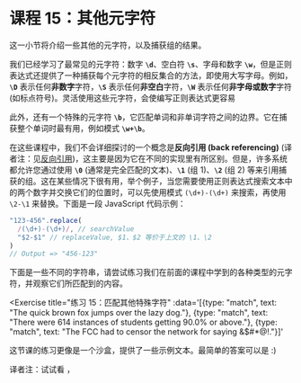 # 课程 15：其他元字符

这一小节将介绍一些其他的元字符，以及捕获组的结果。

我们已经学习了最常见的元字符：数字 **`\d`**、空白符 **`\s`**、字母和数字 **`\w`**，但是正则表达式还提供了一种捕获每个元字符的相反集合的方法，即使用大写字母。例如，**`\D`** 表示任何**非数字**字符，**`\S`** 表示任何**非空白**字符，**`\W`** 表示任何**非字母或数字**字符 (如标点符号)。灵活使用这些元字符，会使编写正则表达式更容易

此外，还有一个特殊的元字符 **`\b`**，它匹配单词和非单词字符之间的边界。它在捕获整个单词时最有用，例如模式 **`\w+\b`**。

在这些课程中，我们不会详细探讨的一个概念是**反向引用 (back referencing)** (译者注：见[反向引用](back_referencing.html))，这主要是因为它在不同的实现里有所区别。但是，许多系统都允许您通过使用 **`\0`** (通常是完全匹配的文本)、**`\1`** (组 1)、**`\2`** (组 2) 等来引用捕获的组。这在某些情况下很有用，举个例子，当您需要使用正则表达式搜索文本中的两个数字并交换它们的位置时，可以先使用模式 `(\d+)-(\d+)` 来搜索，再使用 `\2-\1` 来替换。下面是一段 JavaScript 代码示例：

```js
"123-456".replace(
  /(\d+)-(\d+)/, // searchValue
  "$2-$1" // replaceValue, $1、$2 等价于上文的 \1、\2
) 
// Output => "456-123"
```

下面是一些不同的字符串，请尝试练习我们在前面的课程中学到的各种类型的元字符，并观察它们所匹配到的内容。

<Exercise
  title="练习 15：匹配其他特殊字符"
  :data='[{type: "match", text: "The quick brown fox jumps over the lazy dog."}, {type: "match", text: "There were 614 instances of students getting 90.0% or above."}, {type: "match", text: "The FCC had to censor the network for saying &$#*@!."}]'
>
这节课的练习更像是一个沙盒，提供了一些示例文本。最简单的答案可以是 <SolutionLink text=".*" /> :) 

译者注：试试看 <SolutionLink text="\w+\b" />，<SolutionLink text="[^\d\s\w]+" />

</Exercise>
